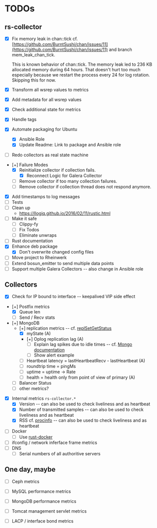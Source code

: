 # TODOs

## rs-collector

- [x] Fix memory leak in chan::tick
  cf. [https://github.com/BurntSushi/chan/issues/11](https://github.com/BurntSushi/chan/issues/11) and branch mem_leak_chan_tick.

  This is known behavior of chan::tick. The memory leak led to 236 KB allocated memory during 64 hours. That doesn't hurt too much especially because we restart the process every 24 for log rotation. Skipping this for now.

- [x] Transform all wsrep values to metrics
- [x] Add metadata for all wsrep values
- [x] Check additional state for metrics
- [x] Handle tags
- [x] Automate packaging for Ubuntu
  - [x] Ansible Role
  - [x] Update Readme: Link to package and Ansible role
- [ ] Redo collectors as real state machine
- [+] Failure Modes
  - [x] Reinitialize collector if collection fails.
    - [x] Reconnect Logic for Galera Collector
  - [ ] Remove collector if too many collection failures.
  - [ ] Remove collector if collection thread does not respond anymore.
- [x] Add timestamps to log messages
- [ ] Tests
- [ ] Clean up
  - https://llogiq.github.io/2016/02/11/rustic.html
- [ ] Make it safe
  - [ ] Clippy-fy
  - [ ] Fix Todos
  - [ ] Eliminate unwraps
- [ ] Rust documentation
- [x] Enhance deb package
  - [x] Don't overwrite changed config files
- [ ] Move project to Rheinwerk
- [ ] Extend bosun_emitter to send multiple data points
- [ ] Support multiple Galera Collectors -- also change in Ansible role

## Collectors

- [x] Check for IP bound to interface -- keepalived VIP side effect
- [+] Postfix metrics
  - [x] Queue len
  - [ ] Send / Recv stats
- [+] MongoDB
  - [+] replication metrics -- cf. [replSetGetStatus](https://docs.mongodb.com/manual/reference/command/replSetGetStatus/)
    - [x] myState (A)
    - [+] Oplog replication lag (A)
      - [ ] Explain lag spikes due to idle times -- cf. [Mongo documentation](https://docs.mongodb.com/manual/tutorial/troubleshoot-replica-sets/#check-the-replication-lag)
      - [ ] Show alert example
    - [ ] Heartbeat latency = lastHeartbeatRecv - lastHeartbeat (A)
    - [ ] roundtrip time = pingMs
    - [ ] uptime = uptime -> Rate
    - [ ] health = health only from point of view of primary (A)
  - [ ] Balancer Status
  - [ ] other metrics?
- [x] Internal metrics `rs-collector.*`
  - [x] Version --  can also be used to check liveliness and as heartbeat
  - [x] Number of transmitted samples -- can also be used to check liveliness and as heartbeat
  - [x] RSS cf. [procinfo](https://danburkert.github.io/procinfo-rs/procinfo/pid/struct.Status.html) -- can also be used to check liveliness and as heartbeat
- [ ] Docker
  - [ ] Use [rust-docker](https://github.com/ghmlee/rust-docker)
- [ ] ifconfig / network inferface frame metrics
- [ ] DNS
  - [ ] Serial numbers of all authoritive servers

## One day, maybe

- [ ] Ceph metrics
- [ ] MySQL performance metrics
- [ ] MongoDB performance metrics
- [ ] Tomcat management servlet metrics
- [ ] LACP / interface bond metrics

